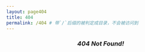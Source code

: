 ```yaml
---
layout: page404
title: 404
permalink: /404 # 带`/`后缀的被判定成目录，不会被访问到
---
```

<center><i><h3>404 Not Found!</h3></i></center>